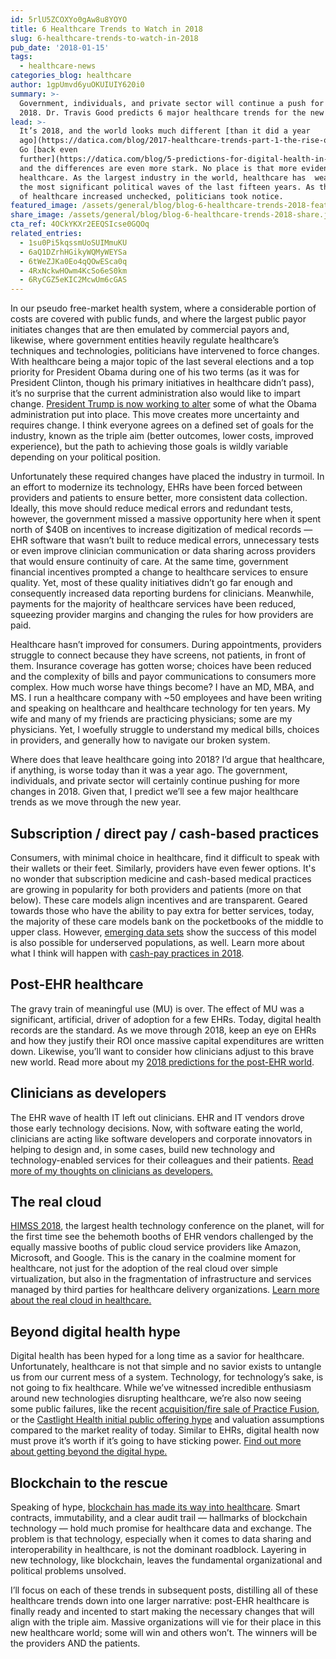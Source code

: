 ```yaml
---
id: 5rlU5ZCOXYo0gAw8u8YOYO
title: 6 Healthcare Trends to Watch in 2018
slug: 6-healthcare-trends-to-watch-in-2018
pub_date: '2018-01-15'
tags:
  - healthcare-news
categories_blog: healthcare
author: 1gpUmvd6yuOKUIUIY620i0
summary: >-
  Government, individuals, and private sector will continue a push for change in
  2018. Dr. Travis Good predicts 6 major healthcare trends for the new year.
lead: >-
  It’s 2018, and the world looks much different [than it did a year
  ago](https://datica.com/blog/2017-healthcare-trends-part-1-the-rise-of-patient-as-consumer/).
  Go [back even
  further](https://datica.com/blog/5-predictions-for-digital-health-in-2016/)
  and the differences are even more stark. No place is that more evident than in
  healthcare. As the largest industry in the world, healthcare has  weathered
  the most significant political waves of the last fifteen years. As the costs
  of healthcare increased unchecked, politicians took notice.
featured_image: /assets/general/blog/blog-6-healthcare-trends-2018-featured.jpg
share_image: /assets/general/blog/blog-6-healthcare-trends-2018-share.jpg
cta_ref: 4OCkYKXr2EEQSIcse0GQOq
related_entries:
  - 1su0Pi5kqssmUoSUIMmuKU
  - 6aQ1DZrhHGikyWQMyWEYSa
  - 6tWeZJKa0Eo4qQOwESca0q
  - 4RxNckwHOwm4KcSo6eS0km
  - 6RyCGZ5eKIC2McwUm6cGAS
---
```


In our pseudo free-market health system, where a considerable portion of costs are covered with public funds, and where the largest public payor initiates changes that are then emulated by commercial payors and, likewise, where government entities heavily regulate healthcare’s techniques and technologies, politicians have intervened to force changes. With healthcare being a major topic of the last several elections and a top priority for President Obama during one of his two terms (as it was for President Clinton, though his primary initiatives in healthcare didn’t pass), it’s no surprise that the current administration also would like to impart change. [President Trump is now working to alter](https://datica.com/blog/2017-healthcare-trends-part-two-trump-and-putting-the-genie-back-in-the-bottle/) some of what the Obama administration put into place. This move creates more uncertainty and requires change. I think everyone agrees on a defined set of goals for the industry, known as the triple aim (better outcomes, lower costs, improved experience), but the path to achieving those goals is wildly variable depending on your political position.

Unfortunately these required changes have placed the industry in turmoil. In an effort to modernize its technology, EHRs have been forced between providers and patients to ensure better, more consistent data collection. Ideally, this move should reduce medical errors and redundant tests, however, the government missed a massive opportunity here when it spent north of $40B on incentives to increase digitization of medical records — EHR software that wasn’t built to reduce medical errors, unnecessary tests or even improve clinician communication or data sharing across providers that would ensure continuity of care. At the same time, government financial incentives prompted a change to healthcare services to ensure quality. Yet, most of these quality initiatives didn’t go far enough and consequently increased data reporting burdens for clinicians. Meanwhile, payments for the majority of healthcare services have been reduced, squeezing provider margins and changing the rules for how providers are paid.
 
Healthcare hasn’t improved for consumers. During appointments, providers struggle to connect because they have screens, not patients, in front of them. Insurance coverage has gotten worse; choices have been reduced and the complexity of bills and payor communications to consumers more complex. How much worse have things become? I have an MD, MBA, and MS. I run a healthcare company with ~50 employees and have been writing and speaking on healthcare and healthcare technology for ten years. My wife and many of my friends are practicing physicians; some are my physicians. Yet, I woefully struggle to understand my medical bills, choices in providers, and generally how to navigate our broken system. 

Where does that leave healthcare going into 2018? I’d argue that healthcare, if anything, is worse today than it was a year ago. The government, individuals, and private sector will certainly continue pushing for more changes in 2018. Given that, I predict we’ll see a few major healthcare trends as we move through the new year.

## Subscription / direct pay / cash-based practices 

Consumers, with minimal choice in healthcare, find it difficult to speak with their wallets or their feet. Similarly, providers have even fewer options. It's no wonder that subscription medicine and cash-based medical practices are growing in popularity for both providers and patients (more on that below). These care models align incentives and are transparent. Geared towards those who have the ability to pay extra for better services, today, the majority of these care models bank on the pocketbooks of the middle to upper class. However, [emerging data sets](https://www.heritage.org/health-care-reform/report/direct-primary-care-innovative-alternative-conventional-health-insurance) show the success of this model is also possible for underserved populations, as well. Learn more about what I think will happen with [cash-pay practices in 2018](https://datica.com/blog/2018-trends-cash-pay-practices-will-grow/).
  
## Post-EHR healthcare 

The gravy train of meaningful use (MU) is over. The effect of MU was a significant, artificial, driver of adoption for a few EHRs. Today, digital health records are the standard. As we move through 2018, keep an eye on EHRs and how they justify their ROI once massive capital expenditures are written down. Likewise, you’ll want to consider how clinicians adjust to this brave new world. Read more about my [2018 predictions for the post-EHR world](https://datica.com/blog/2018-trends-6-predictions-post-ehr-world/).

## Clinicians as developers

The EHR wave of health IT left out clinicians. EHR and IT vendors drove those early technology decisions. Now, with software eating the world, clinicians are acting like software developers and corporate innovators in helping to design and, in some cases, build new technology and technology-enabled services for their colleagues and their patients. [Read more of my thoughts on clinicians as developers.](https://datica.com/blog/2018-healthcare-trends-part-4-clinicians-as-developers/)

## The real cloud

[HIMSS 2018](http://www.himssconference.org/), the largest health technology conference on the planet, will for the first time see the behemoth booths of EHR vendors challenged by the equally massive booths of public cloud service providers like Amazon, Microsoft, and Google. This is the canary in the coalmine moment for healthcare, not just for the adoption of the real cloud over simple virtualization, but also in the fragmentation of infrastructure and services managed by third parties for healthcare delivery organizations. [Learn more about the real cloud in healthcare.](https://datica.com/blog/2018-trends-pt-5-real-cloud-comes-to-healthcare/)

## Beyond digital health hype

Digital health has been hyped for a long time as a savior for healthcare. Unfortunately, healthcare is not that simple and no savior exists to untangle us from our current mess of a system. Technology, for technology’s sake, is not going to fix healthcare. While we’ve witnessed incredible enthusiasm around new technologies disrupting healthcare, we’re also now seeing some public failures, like the recent [acquisition/fire sale of Practice Fusion](http://www.healthcareitnews.com/news/allscripts-buys-practice-fusion-100-million), or the [Castlight Health initial public offering hype](https://www.usatoday.com/story/money/markets/2014/03/14/castlight-health-ipo/6411725/) and valuation assumptions compared to the market reality of today. Similar to EHRs, digital health now must prove it’s worth if it’s going to have sticking power. [Find out more about getting beyond the digital hype.](https://datica.com/blog/2018-healthcare-trends-6-beyond-digital-health-hype/)

## Blockchain to the rescue 

Speaking of hype, [blockchain has made its way into healthcare](https://www.forbes.com/sites/bernardmarr/2017/11/29/this-is-why-blockchains-will-transform-healthcare/#2560e48f1ebe). Smart contracts, immutability, and a clear audit trail — hallmarks of blockchain technology — hold much promise for healthcare data and exchange. The problem is that technology, especially when it comes to data sharing and interoperability in healthcare, is not the dominant roadblock. Layering in new technology, like blockchain, leaves the fundamental organizational and political problems unsolved.

I’ll focus on each of these trends in subsequent posts, distilling all of these healthcare trends down into one larger narrative: post-EHR healthcare is finally ready and incented to start making the necessary changes that will align with the triple aim. Massive organizations will vie for their place in this new healthcare world; some will win and others won’t. The winners will be the providers AND the patients.

  